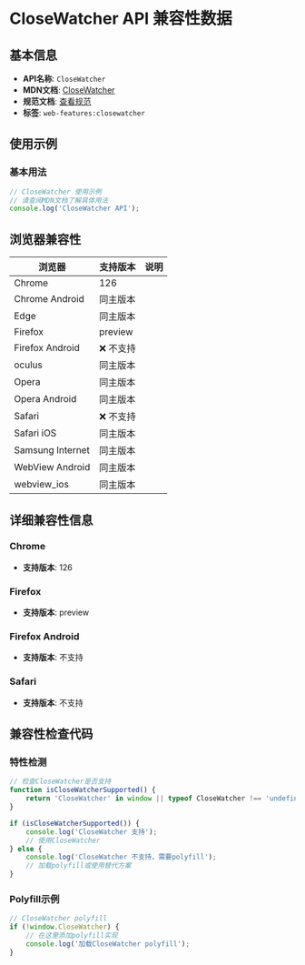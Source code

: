 # CloseWatcher API 兼容性数据

## 基本信息

- **API名称**: `CloseWatcher`
- **MDN文档**: [CloseWatcher](https://developer.mozilla.org/docs/Web/API/CloseWatcher)
- **规范文档**: [查看规范](https://html.spec.whatwg.org/multipage/interaction.html#closewatcher)
- **标签**: `web-features:closewatcher`

## 使用示例

### 基本用法

```javascript
// CloseWatcher 使用示例
// 请查阅MDN文档了解具体用法
console.log('CloseWatcher API');
```

## 浏览器兼容性

| 浏览器 | 支持版本 | 说明 |
|--------|----------|------|
| Chrome | 126 |  |
| Chrome Android | 同主版本 |  |
| Edge | 同主版本 |  |
| Firefox | preview |  |
| Firefox Android | ❌ 不支持 |  |
| oculus | 同主版本 |  |
| Opera | 同主版本 |  |
| Opera Android | 同主版本 |  |
| Safari | ❌ 不支持 |  |
| Safari iOS | 同主版本 |  |
| Samsung Internet | 同主版本 |  |
| WebView Android | 同主版本 |  |
| webview_ios | 同主版本 |  |

## 详细兼容性信息

### Chrome

- **支持版本**: 126

### Firefox

- **支持版本**: preview

### Firefox Android

- **支持版本**: 不支持

### Safari

- **支持版本**: 不支持

## 兼容性检查代码

### 特性检测

```javascript
// 检查CloseWatcher是否支持
function isCloseWatcherSupported() {
    return 'CloseWatcher' in window || typeof CloseWatcher !== 'undefined';
}

if (isCloseWatcherSupported()) {
    console.log('CloseWatcher 支持');
    // 使用CloseWatcher
} else {
    console.log('CloseWatcher 不支持，需要polyfill');
    // 加载polyfill或使用替代方案
}
```

### Polyfill示例

```javascript
// CloseWatcher polyfill
if (!window.CloseWatcher) {
    // 在这里添加polyfill实现
    console.log('加载CloseWatcher polyfill');
}
```

